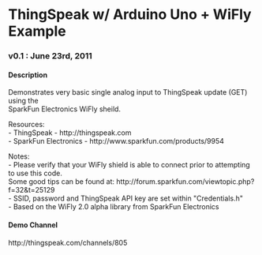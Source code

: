 #  ThingSpeak w/ Arduino Uno + WiFly Example
### v0.1 : June 23rd, 2011

#### Description
<p>
  Demonstrates very basic single analog input to ThingSpeak update (GET) using the<br>
  SparkFun Electronics WiFly sheild.
</p>

<p>
  Resources:<br>
    - ThingSpeak            - http://thingspeak.com<br>
    - SparkFun Electronics  - http://www.sparkfun.com/products/9954<br>
</p>

<p> 
  Notes:<br>
    - Please verify that your WiFly shield is able to connect prior to attempting to use this code.<br>
      Some good tips can be found at: http://forum.sparkfun.com/viewtopic.php?f=32&t=25129<br>
    - SSID, password and ThingSpeak API key are set within "Credentials.h"<br>
    - Based on the WiFly 2.0 alpha library from SparkFun Electronics<br>
</p>

#### Demo Channel
<p>
	http://thingspeak.com/channels/805
</p>